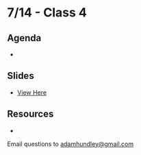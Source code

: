 # 7/14 - Class 4

## Agenda

*

## Slides
* [View Here]()

## Resources

* 

Email questions to adamhundley@gmail.com
